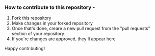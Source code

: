 ### How to contribute to this repository -

1. Fork this repository
2. Make changes in your forked repository
3. Once that's done, creare a new pull request from the "pull requests" section of your repository
4. If you're changes are approved, they'll appear here

Happy contributing!
